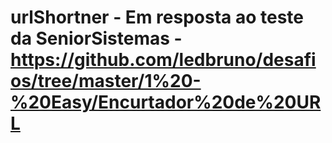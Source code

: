 # urlShortner - Em resposta ao teste da SeniorSistemas - https://github.com/ledbruno/desafios/tree/master/1%20-%20Easy/Encurtador%20de%20URL
